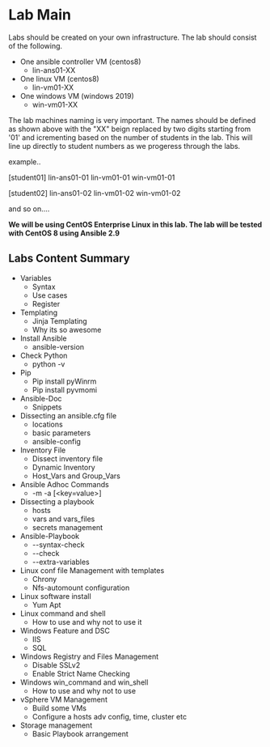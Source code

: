 # Lab Main

Labs should be created on your own infrastructure. The lab should consist of the following.

* One ansible controller VM (centos8)
   * lin-ans01-XX
* One linux VM (centos8)
   * lin-vm01-XX
* One windows VM (windows 2019)
   * win-vm01-XX

The lab machines naming is very important. The names should be defined as shown above with the "XX" beign replaced by two digits starting from '01' and icrementing based on the number of students in the lab. This will line up directly to student numbers as we progeress through the labs.

example..

[student01]
lin-ans01-01
lin-vm01-01
win-vm01-01

[student02]
lin-ans01-02
lin-vm01-02
win-vm01-02

and so on....


**We will be using CentOS Enterprise Linux in this lab. The lab will be tested with CentOS 8 using Ansible 2.9**

## Labs Content Summary
*	Variables
    * Syntax
    * Use cases
    * Register
*	Templating
    * Jinja Templating
    * Why its so awesome
*	Install Ansible
    * ansible-version
*	Check Python
    * python  -v
*	Pip
    * Pip install pyWinrm
    * Pip install pyvmomi
*	Ansible-Doc
    *	Snippets
*	Dissecting an ansible.cfg file
    *	locations
    *	basic parameters
    * ansible-config
*	Inventory File
    * Dissect inventory file
    * Dynamic Inventory
    * Host_Vars and Group_Vars
*	Ansible Adhoc Commands
    * -m <module> -a [<key=value>]
*	Dissecting a playbook
    *	hosts
    * vars and vars_files
    * secrets management
*	Ansible-Playbook
    * --syntax-check
    *	--check
    *	--extra-variables
*	Linux conf file Management with templates
    *	Chrony
    * Nfs-automount configuration
*	Linux software install
    * Yum Apt
*	Linux command and shell
    *	How to use and why not to use it
*	Windows Feature and DSC
    *	IIS
    *	SQL
*	Windows Registry and Files Management
    * Disable SSLv2
    * Enable Strict Name Checking
*	Windows win_command and win_shell
    * How to use and why not to use
*	vSphere VM Management
    * Build some VMs
    *	Configure a hosts adv config, time, cluster etc
*	Storage  management
    *	Basic Playbook arrangement
